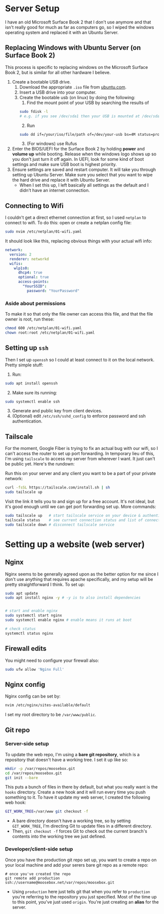 # Server Setup
I have an old Microsoft Surface Book 2 that I don't use anymore and that isn't really good for much as far as computers go, so I wiped the windows operating system and replaced it with an Ubuntu Server.

## Replacing Windows with Ubuntu Server (on Surface Book 2)

This process is specific to replacing windows on the Microsoft Surface Book 2, but is similar for all other hardware I believe.

1. Create a bootable USB drive.
    1. Download the appropriate `.iso` file from [ubuntu.com](https://ubuntu.com).
    2. Insert a USB drive into your computer.
    3. Create the bootable usb (on linux) by doing the following:
        1. Find the mount point of your USB by searching the results of
        ```sh
        sudo fdisk -l
        # e.g. if you see /dev/sda1 then your USB is mounted at /dev/sda (without the number)
        ```
        2. Run
        ```sh
        sudo dd if=/your/iso/file/path of=/dev/your-usb bs=4M status=progress conv=fsync
        ```
        3. (For windows) use Rufus
2. Enter the BIOS/UEFI for the Surface Book 2 by holding **power** and **volume up** while booting. Release when the windows logo shows up so you don't just turn it off again. In UEFI, look for some kind of boot settings and make sure USB boot is highest priority.
3. Ensure settings are saved and restart computer. It will take you through setting up Ubuntu Server. Make sure you select that you want to wipe the hard drive and replace it with Ubuntu Server.
    * When I set this up, I left basically all settings as the default and I didn't have an internet connection.

## Connecting to Wifi
I couldn't get a direct ethernet connection at first, so I used `netplan` to connect to wifi. To do this: open or create a netplan config file:

```bash
sudo nvim /etc/netplan/01-wifi.yaml
```

It should look like this, replacing obvious things with your actual wifi info:
```yaml
network:
  version: 2
  renderer: networkd
  wifis:
    wlp1s0:
      dhcp4: true
      optional: true
      access-points:
        "YourSSID":
          password: "YourPassword"
```

### Aside about permissions
To make it so that only the file owner can access this file, and that the file owner is root, run these:
```bash
chmod 600 /etc/netplan/01-wifi.yaml
chown root:root /etc/netplan/01-wifi.yaml
```

## Setting up `ssh`
Then I set up `openssh` so I could at least connect to it on the local network. Pretty simple stuff:
1. Run:
```sh
sudo apt install openssh
```
2. Make sure its running:
```sh
sudo systemctl enable ssh
```
3. Generate and public key from client devices.
4. (Optional) edit `/etc/ssh/sshd_config` to enforce password and ssh authentication.

## Tailscale
For the moment, Google Fiber is trying to fix an actual bug with our wifi, so I can't access the router to set up port forwarding. In temporary lieu of this, I'm using `tailscale` to access my server from wherever I want. It just can't be public yet. Here's the rundown:

Run this on your server and any client you want to be a part of your private network:

```sh
curl -fsSL https://tailscale.com/install.sh | sh
sudo tailscale up
```

Visit the link it tells you to and sign up for a free account. It's not ideal, but it's good enough until we can get port forwarding set up. More commands:

```sh
sudo tailscale up   # start tailscale service on your device & authenticate
tailscale status    # see current connection status and list of connected devices
sudo tailscale down # disconnect tailscale service
```

# Setting up a website (web server)

## Nginx
Nginx seems to be generally agreed upon as the better option for me since I don't use anything that requires apache specifically, and my setup will be pretty straightforward I think. To set up:

```sh
sudo apt update
sudo apt install nginx -y # -y is to also install dependencies


# start and enable nginx
sudo systemctl start nginx
sudo systemctl enable nginx # enable means it runs at boot

# check status
systemctl status nginx
```

## Firewall edits
You might need to configure your firewall also:
```sh
sudo ufw allow 'Nginx Full'
```

## Nginx config
Nginx config can be set by:
```sh
nvim /etc/nginx/sites-available/default
```

I set my root directory to be `/var/www/public`.

## Git repo
### Server-side setup
To update the web repo, I'm using a **bare git repository**, which is a repository that doesn't have a working tree. I set it up like so:
```sh
mkdir -p /var/repos/moosebox.git
cd /var/repos/moosebox.git
git init --bare
```

This puts a bunch of files in there by default, but what you really want is the `hooks` directory. Create a new hook and it will run every time you push something to it. To have it update my web server, I created the following web hook:
```sh
GIT_WORK_TREE=/var/www git checkout -f
```

* A bare directory doesn't have a working tree, so by setting `GIT_WORK_TREE`, I'm directing Git to update files in a different directory.
* Then, `git checkout -f` forces Git to check out the current branch's contents into the working tree we just defined.

### Developer/client-side setup
Once you have the production git repo set up, you want to create a repo on your local machine and add your serers bare git repo as a remote repo:
```
# once you've created the repo
git remote add production ssh://username@moosebox.net/var/repos/moosebox.git
```

* Using `production` here just tells git that when you refer to `production` you're referring to the repository you just specified. Most of the time up to this point, you've just used `origin`. You're just creating an **alias** for the server.
